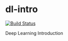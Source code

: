 # dl-intro
[![Build Status](https://travis-ci.com/yuzougit/dl-intro.svg?branch=master)](https://travis-ci.com/yuzougit/dl-intro)

Deep Learning Introduction
